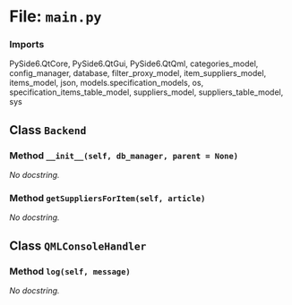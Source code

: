 # File: `main.py`

### Imports
PySide6.QtCore, PySide6.QtGui, PySide6.QtQml, categories_model, config_manager, database, filter_proxy_model, item_suppliers_model, items_model, json, models.specification_models, os, specification_items_table_model, suppliers_model, suppliers_table_model, sys

## Class `Backend`
### Method `__init__(self, db_manager, parent = None)`
_No docstring._

### Method `getSuppliersForItem(self, article)`
_No docstring._

## Class `QMLConsoleHandler`
### Method `log(self, message)`
_No docstring._
